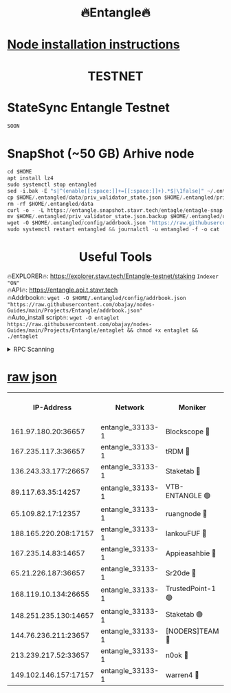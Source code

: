 <h1 align="center"> 🔥Entangle🔥</h1>

[Node installation instructions](https://github.com/obajay/nodes-Guides/tree/main/Projects/Entangle)
=

<h1 align="center"> TESTNET</h1>

# StateSync Entangle Testnet
```python
SOON
```
# SnapShot (~50 GB) Arhive node
```python
cd $HOME
apt install lz4
sudo systemctl stop entangled
sed -i.bak -E "s|^(enable[[:space:]]+=[[:space:]]+).*$|\1false|" ~/.entangled/config/config.toml
cp $HOME/.entangled/data/priv_validator_state.json $HOME/.entangled/priv_validator_state.json.backup
rm -rf $HOME/.entangled/data
curl -o - -L https://entangle.snapshot.stavr.tech/entagle/entagle-snap.tar.lz4 | lz4 -c -d - | tar -x -C $HOME/.entangled --strip-components 2
mv $HOME/.entangled/priv_validator_state.json.backup $HOME/.entangled/data/priv_validator_state.json
wget -O $HOME/.entangled/config/addrbook.json "https://raw.githubusercontent.com/obajay/nodes-Guides/main/Projects/Entangle/addrbook.json"
sudo systemctl restart entangled && journalctl -u entangled -f -o cat
```
 <h1 align="center"> Useful Tools</h1>
 
🔥EXPLORER🔥: https://explorer.stavr.tech/Entangle-testnet/staking        `Indexer "ON"` \
🔥API🔥:      https://entangle.api.t.stavr.tech \
🔥Addrbook🔥: ```wget -O $HOME/.entangled/config/addrbook.json "https://raw.githubusercontent.com/obajay/nodes-Guides/main/Projects/Entangle/addrbook.json"``` \
🔥Auto_install script🔥:  `wget -O entaglet https://raw.githubusercontent.com/obajay/nodes-Guides/main/Projects/Entangle/entaglet && chmod +x entaglet && ./entaglet`


<details>
<summary>RPC Scanning</summary>

<h2 align="center"> We scan nodes in real time every 4 hours. And we provide the final result of RPC endpoints.
We cannot influence the operation of these nodes in any way. </h2>


```python
If Voting Power is higher than 0 --> then the Node is a validator of the network and may be subject to attack and be a potential threat to the chain.
```
```python
We marked such validators with a red symbol
```

</details>

[raw json](https://rpc-check.entangt.stavr.tech/entangt/rpc-entangt-result.json)
=


<table><tr><th>IP-Address</th><th>Network</th><th>Moniker</th><th>Latest Block Height</th><th>Earliest Block Height</th><th>Catching Up</th><th>Tx Index</th><th>Voting Power</th><th>Scan Time</th></tr><tr><td>161.97.180.20:36657</td><td>entangle_33133-1</td><td>Blockscope 🔴</td><td>2416232</td><td>1</td><td>False</td><td>off</td><td>308431669061786</td><td>2024-02-29T14:27:21.915915288UTC</td></tr><tr><td>167.235.117.3:36657</td><td>entangle_33133-1</td><td>tRDM 🔴</td><td>2416237</td><td>1</td><td>False</td><td>on</td><td>203600648093065</td><td>2024-02-29T14:27:40.693005775UTC</td></tr><tr><td>136.243.33.177:26657</td><td>entangle_33133-1</td><td>Staketab 🔴</td><td>2416235</td><td>660001</td><td>False</td><td>on</td><td>172185343199407</td><td>2024-02-29T14:27:31.766902382UTC</td></tr><tr><td>89.117.63.35:14257</td><td>entangle_33133-1</td><td>VTB-ENTANGLE 🟢</td><td>2416235</td><td>1162001</td><td>False</td><td>off</td><td>0</td><td>2024-02-29T14:27:26.856193848UTC</td></tr><tr><td>65.109.82.17:12357</td><td>entangle_33133-1</td><td>ruangnode 🔴</td><td>2416232</td><td>1312001</td><td>False</td><td>off</td><td>538144779610790</td><td>2024-02-29T14:27:22.255042627UTC</td></tr><tr><td>188.165.220.208:17157</td><td>entangle_33133-1</td><td>lankouFUF 🔴</td><td>2416232</td><td>1910001</td><td>False</td><td>off</td><td>328591581088108</td><td>2024-02-29T14:27:22.512629162UTC</td></tr><tr><td>167.235.14.83:14657</td><td>entangle_33133-1</td><td>Appieasahbie 🔴</td><td>2416236</td><td>2042001</td><td>False</td><td>on</td><td>43264904683674347</td><td>2024-02-29T14:27:40.355956982UTC</td></tr><tr><td>65.21.226.187:36657</td><td>entangle_33133-1</td><td>Sr20de 🔴</td><td>2416232</td><td>2049001</td><td>False</td><td>off</td><td>63951201622749</td><td>2024-02-29T14:27:21.625803296UTC</td></tr><tr><td>168.119.10.134:26655</td><td>entangle_33133-1</td><td>TrustedPoint-1 🟢</td><td>2416237</td><td>2268001</td><td>False</td><td>off</td><td>0</td><td>2024-02-29T14:27:40.909293745UTC</td></tr><tr><td>148.251.235.130:14657</td><td>entangle_33133-1</td><td>Staketab 🟢</td><td>2416232</td><td>2272001</td><td>False</td><td>on</td><td>0</td><td>2024-02-29T14:27:21.310185030UTC</td></tr><tr><td>144.76.236.211:23657</td><td>entangle_33133-1</td><td>[NODERS]TEAM 🔴</td><td>2416235</td><td>2304001</td><td>False</td><td>off</td><td>26806994871289711</td><td>2024-02-29T14:27:29.459656962UTC</td></tr><tr><td>213.239.217.52:33657</td><td>entangle_33133-1</td><td>n0ok 🔴</td><td>2416236</td><td>2316236</td><td>False</td><td>off</td><td>46606193984587224</td><td>2024-02-29T14:27:36.069914969UTC</td></tr><tr><td>149.102.146.157:17157</td><td>entangle_33133-1</td><td>warren4 🔴</td><td>2416235</td><td>2327001</td><td>False</td><td>on</td><td>501089875985719</td><td>2024-02-29T14:27:29.219051608UTC</td></tr></table>
